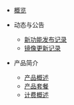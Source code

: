 * [概览](/ulhost/README)

* 动态与公告
    * [新功能发布记录](/ulhost/notice/New_Feature)
    * [镜像更新记录](/ulhost/notice/mirror)

* 产品简介
    * [产品概述](/ulhost/introduction/Concept.md)
    * [产品套餐](/ulhost/introduction/product_type.md)
    * [计费概述](/ulhost/introduction/charge.md)
